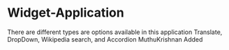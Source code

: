 # Widget-Application
There are different types are options available in this application Translate, DropDown, Wikipedia search, and Accordion
MuthuKrishnan Added

